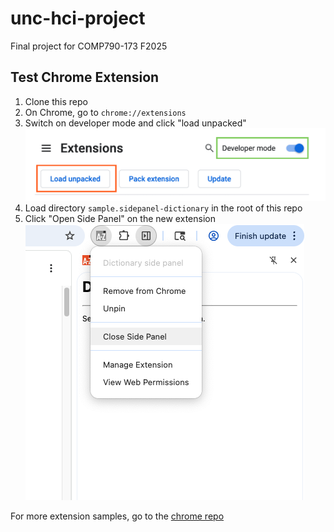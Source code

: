 # unc-hci-project
Final project for COMP790-173 F2025

## Test Chrome Extension

1. Clone this repo
2. On Chrome, go to `chrome://extensions`
3. Switch on developer mode and click "load unpacked"
![Load Extension](load-extension.png)
4. Load directory `sample.sidepanel-dictionary` in the root of this repo
5. Click "Open Side Panel" on the new extension
![side panel](side-panel.png)

For more extension samples, go to the [chrome repo](https://github.com/GoogleChrome/chrome-extensions-samples/tree/main/functional-samples)